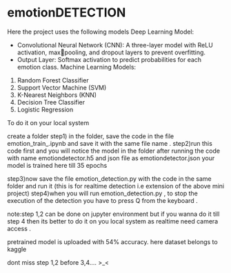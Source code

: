 # emotionDETECTION
Here the project uses the following models 
Deep Learning Model:
- Convolutional Neural Network (CNN): A three-layer model with ReLU activation, maxpooling, and dropout layers to prevent overfitting.
- Output Layer: Softmax activation to predict probabilities for each emotion class.
Machine Learning Models:
1. Random Forest Classifier
2. Support Vector Machine (SVM)
3. K-Nearest Neighbors (KNN)
4. Decision Tree Classifier
5. Logistic Regression


To do it on your local system

create a folder 
step1) in the folder, save the code in the file emotion_train_.ipynb and save it with the same file name . 
step2)run this code first and you will notice the model in the folder after running the code with name emotiondetector.h5 and json file as emotiondetector.json
your model is trained here till 35 epochs


step3)now save the file emotion_detection.py with the code in the same folder and run it (this is for realtime detection i.e extension of the above mini project)
step4)when you will run emotion_detection.py , to stop the execution of the detection you have to press Q from the keyboard .

note:step 1,2 can be done on jupyter environment but if you wanna do it till step 4 then its better to do it on you local system as realtime need camera access .


pretrained model is uploaded with 54% accuracy.
here dataset belongs to kaggle 

dont miss step 1,2 before 3,4.... >_<
